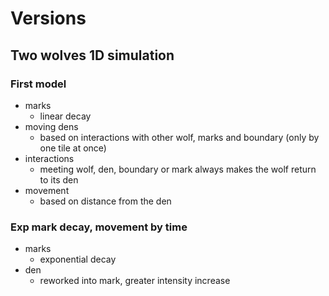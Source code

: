 # Versions

## Two wolves 1D simulation

### First model
- marks
    - linear decay
- moving dens
    - based on interactions with other wolf, marks and boundary (only by one tile at once)
- interactions
    - meeting wolf, den, boundary or mark always makes the wolf return to its den
- movement
    - based on distance from the den

### Exp mark decay, movement by time
- marks
    - exponential decay
- den
    - reworked into mark, greater intensity increase